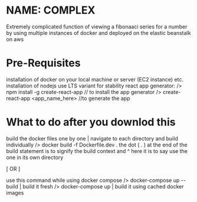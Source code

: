 # NAME: COMPLEX
Extremely complicated function of viewing a fibonaaci series for a number 
by using multiple instances of docker and deployed on the elastic beanstalk on aws

# Pre-Requisites
installation of docker on your local machine or server (EC2 instance) etc.
installation of nodejs use LTS variant for stability
react app generator: 
/> npm install -g create-react-app  // to install the app generator
/> create-react-app <app_name_here> //to generate the app

# What to do after you downlod this 
build the docker files one by one | navigate to each directory and build individually 
/> docker build -f Dockerfile.dev .
the dot ( . ) at the end of the build statement is to signify the build context and ^ here it is to say use the one in its own directory

[ OR ]

use this command while using docker compose
/> docker-compose up --build | build it fresh
/> docker-compose up | build it using cached docker images
